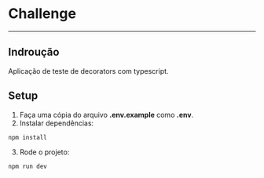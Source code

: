 # Challenge
----------
## Indroução

Aplicação de teste de decorators com typescript.

## Setup

1) Faça uma cópia do arquivo **.env.example** como **.env**.
2) Instalar dependências:
```language
npm install
```
3) Rode o projeto:

```language
npm run dev
```
